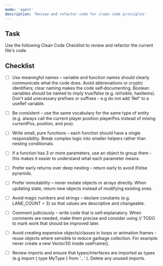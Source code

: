 ```yaml
---
mode: 'agent'
description: 'Review and refactor code for clean code principles'
---
```


## Task

Use the following Clean Code Checklist to review and refactor the current file's code.

## Checklist

- [ ] Use meaningful names – variable and function names should clearly communicate what the code does. Avoid abbreviations or cryptic identifiers; clear naming makes the code self‑documenting. Boolean variables should be named to imply true/false (e.g. isVisible, hasItems). Don't add unecessary prefixes or suffixes - e.g do not add 'Ref' to a useRef variable.

- [ ] Be consistent – use the same vocabulary for the same type of entity (e.g. always call the current player position playerPos instead of mixing currentPos, position, and pos).

- [ ] Write small, pure functions – each function should have a single responsibility. Break complex logic into smaller helpers rather than nesting conditionals.

- [ ] If a function has 3 or more parameters, use an object to group them - this makes it easier to understand what each parameter means.

- [ ] Prefer early returns over deep nesting – return early to avoid if/else pyramids.

- [ ] Prefer immutability – never mutate objects or arrays directly. When updating state, return new objects instead of modifying existing ones.

- [ ] Avoid magic numbers and strings – declare constants (e.g. LANE_COUNT = 3) so that values are descriptive and changeable.

- [ ] Comment judiciously – write code that is self‑explanatory. When comments are needed, make them precise and consider using // TODO to mark work that should be improved later.

- [ ] Avoid creating expensive objects/classes in loops or animation frames - reuse objects where sensible to reduce garbage collection. For example: never create a new Vector3() inside useFrame().

- [ ] Review imports and ensure that types/interfaces are imported as types (e.g import { type MyType } from '...' ). Delete any unused imports.
